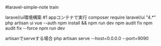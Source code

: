 #laravel-simple-note train


laravel/ui環境構築
#1 appコンテナで実行
composer require laravel/ui "4.*"
php artisan ui vue --auth
npm install && npm run dev
npm audit fix
npm audit fix --force
npm run dev

artisanでserveする場合
php artisan serve --host=0.0.0.0 --port=9090